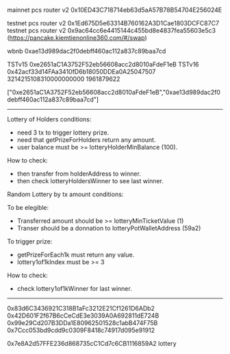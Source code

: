 mainnet pcs router v2 0x10ED43C718714eb63d5aA57B78B54704E256024E

testnet pcs router v2 0x1Ed675D5e63314B760162A3D1Cae1803DCFC87C7
testnet pcs router v2 0x9ac64cc6e4415144c455bd8e4837fea55603e5c3 
 (https://pancake.kiemtienonline360.com/#/swap)

wbnb 0xae13d989dac2f0debff460ac112a837c89baa7cd

TSTv15 0xe2651aC1A3752F52eb56608acc2d8010aFdeF1eB
TSTv16 0x42acf33d14FAa3410fD6b18050DDEa0A25047507
3214215108310000000000 1961879622

["0xe2651aC1A3752F52eb56608acc2d8010aFdeF1eB","0xae13d989dac2f0debff460ac112a837c89baa7cd"]

---


Lottery of Holders conditions:
- need 3 tx to trigger lottery prize.
- need that getPrizeForHolders return any amount.
- user balance must be >= lotteryHolderMinBalance (100).
 
How to check:
- then transfer from holderAddress to winner.
- then check lotteryHoldersWinner to see last winner.

Random Lottery by tx amount conditions:

To be elegible:

- Transferred amount should be >= lotteryMinTicketValue (1)
- Transer should be a donnation to lotteryPotWalletAddress (59a2)

To trigger prize:

- getPrizeForEach1k must return any value.
- lottery1of1kIndex must be >= 3

How to check:

- check lottery1of1kWinner for last winner.

---

0x83d6C3436921C318B1aFc3212E21Cf1261D6ADb2
0x42D601F2f67B6cCeCdE3e3039A0A692811dE724B
0x99e29Cd207B3DDa1E80962501528c1abB474F75B
0x7Ccc053bd9cdd9c0309F8418c74917d095e91912

0x7e8A2d57FFE236d868735cC1Cd7c6CB1116859A2 lottery
